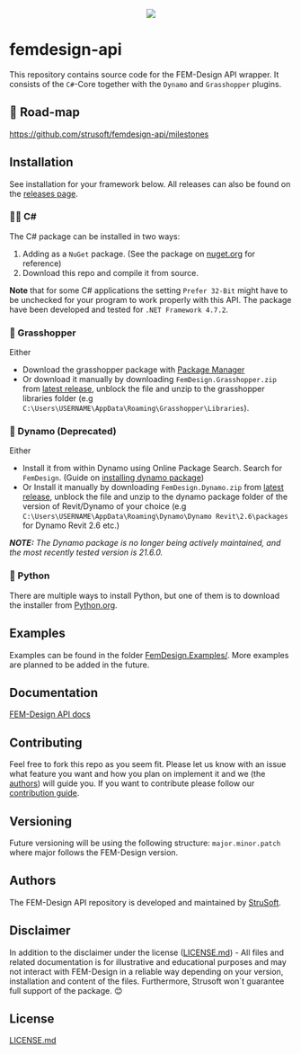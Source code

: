 <p align="center">
 <img src="https://strusoft.com/wp-content/uploads/2022/02/MicrosoftTeams-image-69.png">
</p>

# femdesign-api
This repository contains source code for the FEM-Design API wrapper. It consists of the `C#`-Core together with the `Dynamo` and `Grasshopper` plugins. 

## 🚗 Road-map

https://github.com/strusoft/femdesign-api/milestones

## Installation
See installation for your framework below. 
All releases can also be found on the [releases page](https://github.com/strusoft/femdesign-api/releases).
### 👩‍💻 C#
The C# package can be installed in two ways:
1. Adding as a `NuGet` package. (See the package on [nuget.org](https://www.nuget.org/packages/FemDesign.Core/) for reference)
2. Download this repo and compile it from source.

**Note** that for some C# applications the setting `Prefer 32-Bit` might have to be unchecked for your program to work properly with this API. The package have been developed and tested for `.NET Framework 4.7.2`.

### 🦗 Grasshopper
Either
- Download the grasshopper package with [Package Manager](https://femdesign-api-docs.onstrusoft.com/docs/grasshopper/get-started/#installation)
- Or download it manually by downloading `FemDesign.Grasshopper.zip` from [latest release](https://github.com/strusoft/femdesign-api/releases/latest), unblock the file and unzip to the grasshopper libraries folder (e.g `C:\Users\USERNAME\AppData\Roaming\Grasshopper\Libraries`).

### 🤖 Dynamo (Deprecated)
Either
- Install it from within Dynamo using Online Package Search. Search for `FemDesign`. (Guide on [installing dynamo package](https://www.dynamonow.com/downloading-installing-packages/))
- Or Install it manually by downloading `FemDesign.Dynamo.zip` from [latest release](https://github.com/strusoft/femdesign-api/releases/latest), unblock the file and unzip to the dynamo package folder of the version of Revit/Dynamo of your choice (e.g `C:\Users\USERNAME\AppData\Roaming\Dynamo\Dynamo Revit\2.6\packages` for Dynamo Revit 2.6 etc.)

_**NOTE:** The Dynamo package is no longer being actively maintained, and the most recently tested version is 21.6.0._

### 🐍 Python
There are multiple ways to install Python, but one of them is to download the installer from [Python.org](https://www.python.org/downloads/).

## Examples
Examples can be found in the folder [FemDesign.Examples/](https://github.com/strusoft/femdesign-api/tree/master/FemDesign.Examples). More examples are planned to be added in the future.

## Documentation
[FEM-Design API docs](https://femdesign-api-docs.onstrusoft.com)

## Contributing
Feel free to fork this repo as you seem fit. Please let us know with an issue what feature you want and how you plan on implement it and we (the [authors](#Authors)) will guide you. 
If you want to contribute please follow our [contribution guide](https://github.com/strusoft/femdesign-api/wiki/Contribute).

## Versioning
Future versioning will be using the following structure: `major.minor.patch` where major follows the FEM-Design version.

## Authors
The FEM-Design API repository is developed and maintained by [StruSoft](https://strusoft.com/). 

## Disclaimer
In addition to the disclaimer under the license ([LICENSE.md](LICENSE)) - All files and related documentation is for illustrative and educational purposes and may not interact with FEM-Design in a reliable way depending on your version, installation and content of the files. Furthermore, Strusoft won´t guarantee full support of the package. 😊

## License
[LICENSE.md](LICENSE)

